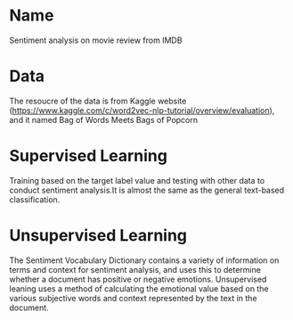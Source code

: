 # Name
Sentiment analysis on movie review from IMDB

# Data
The resoucre of the data is from Kaggle website (https://www.kaggle.com/c/word2vec-nlp-tutorial/overview/evaluation), and it named Bag of Words Meets Bags of Popcorn

# Supervised Learning
Training based on the target label value and testing with other data to conduct sentiment analysis.It is almost the same as the general text-based classification.

# Unsupervised Learning
The Sentiment Vocabulary Dictionary contains a variety of information on terms and context for sentiment analysis, and uses this to determine whether a document has positive or negative emotions. Unsupervised leaning uses a method of calculating the emotional value based on the various subjective words and context represented by the text in the document.
